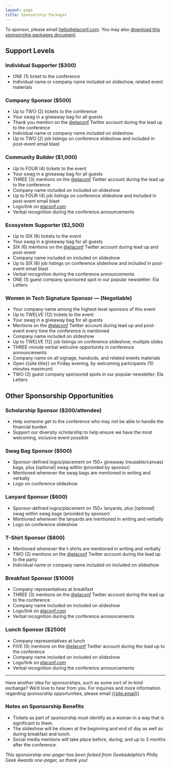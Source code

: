 ```yaml
---
layout: page
title: Sponsorship Packages
---
```

To sponsor, please email [hello@elaconf.com](mailto:hello@elaconf.com). You may also [download this sponsorship packages document](https://docs.google.com/document/u/1/d/1iZqNH1Udl1SvE20GKez7yQfNgMwxKGtz6EzBIxmBVvw/pub).

## Support Levels

### Individual Supporter ($300)

* ONE (1) ticket to the conference
* Individual name or company name included on slideshow, related event materials

### Company Sponsor ($500)

* Up to TWO (2) tickets to the conference
* Your swag in a giveaway bag for all guests
* Thank you mention on the [@elaconf](https://www.twitter.com/{{site.twitter}}) Twitter account during the lead up to the conference
* Individual name or company name included on slideshow
* Up to TWO (2) job listings on conference slideshow and included in post-event email blast

### Community Builder ($1,000)

* Up to FOUR (4) tickets to the event
* Your swag in a giveaway bag for all guests
* THREE (3) mentions on the [@elaconf](https://www.twitter.com/{{site.twitter}}) Twitter account during the lead up to the conference
* Company name included on included on slideshow
* Up to FOUR (4) job listings on conference slideshow and included in post-event email blast
* Logo/link on [elaconf.com]({{site.url}})
* Verbal recognition during the conference announcements

### Ecosystem Supporter ($2,500)

* Up to SIX (6) tickets to the event
* Your swag in a giveaway bag for all guests
* SIX (6) mentions on the [@elaconf](https://www.twitter.com/{{site.twitter}}) Twitter account during lead up and post-event
* Company name included on included on slideshow
* Up to SIX (6) job listings on conference slideshow and included in post-event email blast
* Verbal recognition during the conference announcements
* ONE (1) guest company sponsored spot in our popular newsletter: Ela Letters

### Women in Tech Signature Sponsor — (Negotiable)

* Your company name among the highest level sponsors of this event
* Up to TWELVE (12) tickets to the event
* Your swag in a giveaway bag for all guests
* Mentions on the [@elaconf](https://www.twitter.com/{{site.twitter}}) Twitter account during lead up and post-event every time the conference is mentioned
* Company name included on slideshow
* Up to TWELVE (12) job listings on conference slideshow; multiple slides
* THREE-minute verbal welcome opportunity in conference announcements
* Company name on all signage, handouts, and related events materials
* Open {{site.title}} on Friday evening, by welcoming participants (10 minutes maximum)
* TWO (2) guest company sponsored spots in our popular newsletter: Ela Letters

## Other Sponsorship Opportunities

### Scholarship Sponsor ($200/attendee)

* Help someone get to the conference who may not be able to handle the financial burden
* Support our diversity scholarship to help ensure we have the most welcoming, inclusive event possible

### Swag Bag Sponsor ($500)

* Sponsor-defined logos/placement on 150+ giveaway (reusable/canvas) bags, plus [optional] swag within (provided by sponsor)
* Mentioned whenever the swag bags are mentioned in writing and verbally
* Logo on conference slideshow

### Lanyard Sponsor ($600)

* Sponsor-defined logos/placement on 150+ lanyards, plus [optional] swag within swag bags (provided by sponsor)
* Mentioned whenever the lanyards are mentioned in writing and verbally
* Logo on conference slideshow

### T-Shirt Sponsor ($800)

* Mentioned whenever the t-shirts are mentioned in writing and verbally
* TWO (2) mentions on the [@elaconf](https://www.twitter.com/{{site.twitter}}) Twitter account during the lead up to the party
* Individual name or company name included on included on slideshow

### Breakfast Sponsor ($1000)

* Company representatives at breakfast
* THREE (3) mentions on the [@elaconf](https://www.twitter.com/{{site.twitter}}) Twitter account during the lead up to the conference
* Company name included on included on slideshow
* Logo/link on [elaconf.com]({{site.url}})
* Verbal recognition during the conference announcements

### Lunch Sponsor ($2500)

* Company representatives at lunch
* FIVE (5) mentions on the [@elaconf](https://www.twitter.com/{{site.twitter}}) Twitter account during the lead up to the conference
* Company name included on included on slideshow
* Logo/link on [elaconf.com]({{site.url}})
* Verbal recognition during the conference announcements

---

Have another idea for sponsorships, such as some sort of in-kind exchange? We’d love to hear from you. For inquiries and more information regarding sponsorship opportunities, please email [{{site.email}}](mailto:{{site.email}})

### Notes on Sponsorship Benefits

* Tickets as part of sponsorship must identify as a woman in a way that is significant to them. 
* The slideshow will be shown at the beginning and end of day as well as during breakfast and lunch.
* Social media mentions will take place before, during, and up to 3 months after the conference. 

*This sponsorship one-pager has been forked from Geekadelphia’s Philly Geek Awards one-pager, so thank you!*
